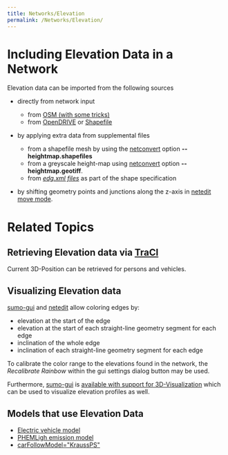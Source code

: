 ```yaml
---
title: Networks/Elevation
permalink: /Networks/Elevation/
---
```


# Including Elevation Data in a Network

Elevation data can be imported from the following sources 

- directly from network input
  - from [OSM (with some tricks)](../Networks/Import/OpenStreetMap.md#elevation_data)
  - from [OpenDRIVE](../Networks/Import/OpenDRIVE.md) or [Shapefile](../Networks/Import/ArcView.md)

- by applying extra data from supplemental files
  - from a shapefile mesh by using the [netconvert](../netconvert.md) option **--heightmap.shapefiles**
  - from a greyscale height-map using [netconvert](../netconvert.md) option **--heightmap.geotiff**.
  - from [*edg.xml files*](../Networks/PlainXML.md#edge_descriptions) as part of the shape specification

- by shifting geometry points and junctions along the z-axis in [netedit move mode](../netedit.md#changing_elevation).

# Related Topics

## Retrieving Elevation data via [TraCI](../TraCI.md)

Current 3D-Position can be retrieved for persons and vehicles.

## Visualizing Elevation data

[sumo-gui](../sumo-gui.md) and [netedit](../netedit.md) allow
coloring edges by:

- elevation at the start of the edge
- elevation at the start of each straight-line geometry segment for
each edge
- inclination of the whole edge
- inclination of each straight-line geometry segment for each edge

To calibrate the color range to the elevations found in the network, the *Recalibrate Rainbow* within the gui settings dialog button may be used.

Furthermore, [sumo-gui](../sumo-gui.md) is [available with support for 3D-Visualization](https://sumo.dlr.de/daily/sumo-msvc12extrax64-git.zip) which can be used to visualize elevation profiles as well. 

## Models that use Elevation Data

- [Electric vehicle model](../Models/Electric.md)
- [PHEMLigh emission model](../Models/Emissions/PHEMlight.md)
- [carFollowModel="KraussPS"](../Definition_of_Vehicles,_Vehicle_Types,_and_Routes.md#car-following_models)